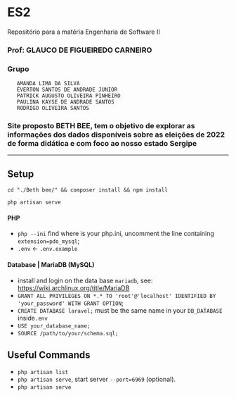 # ES2
Repositório para a matéria Engenharia de Software II

### Prof: GLAUCO DE FIGUEIREDO CARNEIRO
### Grupo
       AMANDA LIMA DA SILVA
       ÉVERTON SANTOS DE ANDRADE JUNIOR
       PATRICK AUGUSTO OLIVEIRA PINHEIRO
       PAULINA KAYSE DE ANDRADE SANTOS
       RODRIGO OLIVEIRA SANTOS 

### Site proposto BETH BEE, tem o objetivo de explorar as informações dos dados disponíveis sobre as eleições de 2022 de forma didática e com foco ao nosso estado Sergipe

---

## Setup

    cd "./Beth bee/" && composer install && npm install

    php artisan serve


#### PHP
- ``php --ini`` find where is your php.ini, uncomment the line containing ``extension=pdo_mysql``;
- ``.env`` <- ``.env.example``

#### Database | MariaDB (MySQL)
- install and login on the data base ``mariadb``, see: https://wiki.archlinux.org/title/MariaDB
- ``GRANT ALL PRIVILEGES ON *.* TO 'root'@'localhost' IDENTIFIED BY 'your_password' WITH GRANT OPTION``;
- ``CREATE DATABASE laravel;`` must be the same name in your ``DB_DATABASE`` inside``.env``
- ``USE your_database_name;``
- ``SOURCE /path/to/your/schema.sql;``


## Useful Commands

- ``php artisan list``
- ``php artisan serve``, start server ``--port=6969`` (optional).
- ``php artisan serve``
